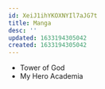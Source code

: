 ```yaml
---
id: XeiJ1ihYKOXNYIl7aJG7t
title: Manga
desc: ''
updated: 1633194305042
created: 1633194305042
---
```


* Tower of God
* My Hero Academia
